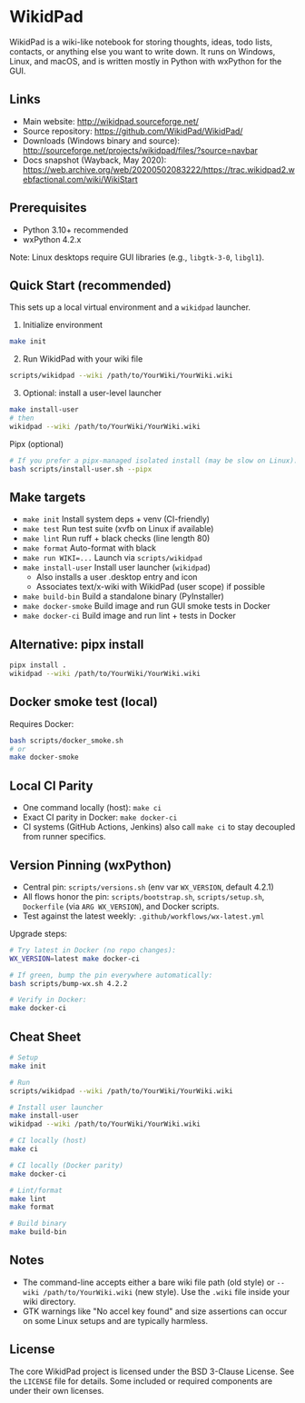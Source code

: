 # WikidPad

WikidPad is a wiki-like notebook for storing thoughts, ideas, todo lists,
contacts, or anything else you want to write down. It runs on Windows, Linux,
and macOS, and is written mostly in Python with wxPython for the GUI.


## Links

- Main website: http://wikidpad.sourceforge.net/
- Source repository: https://github.com/WikidPad/WikidPad/
- Downloads (Windows binary and source):
  http://sourceforge.net/projects/wikidpad/files/?source=navbar
- Docs snapshot (Wayback, May 2020):
  https://web.archive.org/web/20200502083222/https://trac.wikidpad2.webfactional.com/wiki/WikiStart


## Prerequisites

- Python 3.10+ recommended
- wxPython 4.2.x

Note: Linux desktops require GUI libraries (e.g., `libgtk-3-0`, `libgl1`).


## Quick Start (recommended)

This sets up a local virtual environment and a `wikidpad` launcher.

1) Initialize environment

```bash
make init
```

2) Run WikidPad with your wiki file

```bash
scripts/wikidpad --wiki /path/to/YourWiki/YourWiki.wiki
```

3) Optional: install a user-level launcher

```bash
make install-user
# then
wikidpad --wiki /path/to/YourWiki/YourWiki.wiki
```

Pipx (optional)

```bash
# If you prefer a pipx-managed isolated install (may be slow on Linux):
bash scripts/install-user.sh --pipx
```


## Make targets

- `make init`          Install system deps + venv (CI-friendly)
- `make test`          Run test suite (xvfb on Linux if available)
- `make lint`          Run ruff + black checks (line length 80)
- `make format`        Auto-format with black
- `make run WIKI=...`  Launch via `scripts/wikidpad`
- `make install-user`  Install user launcher (`wikidpad`)
  - Also installs a user .desktop entry and icon
  - Associates text/x-wiki with WikidPad (user scope) if possible
- `make build-bin`     Build a standalone binary (PyInstaller)
- `make docker-smoke`  Build image and run GUI smoke tests in Docker
- `make docker-ci`     Build image and run lint + tests in Docker


## Alternative: pipx install

```bash
pipx install .
wikidpad --wiki /path/to/YourWiki/YourWiki.wiki
```


## Docker smoke test (local)

Requires Docker:

```bash
bash scripts/docker_smoke.sh
# or
make docker-smoke
```


## Local CI Parity

- One command locally (host): `make ci`
- Exact CI parity in Docker: `make docker-ci`
- CI systems (GitHub Actions, Jenkins) also call `make ci` to stay
  decoupled from runner specifics.


## Version Pinning (wxPython)

- Central pin: `scripts/versions.sh` (env var `WX_VERSION`, default 4.2.1)
- All flows honor the pin: `scripts/bootstrap.sh`, `scripts/setup.sh`,
  `Dockerfile` (via `ARG WX_VERSION`), and Docker scripts.
- Test against the latest weekly: `.github/workflows/wx-latest.yml`

Upgrade steps:

```bash
# Try latest in Docker (no repo changes):
WX_VERSION=latest make docker-ci

# If green, bump the pin everywhere automatically:
bash scripts/bump-wx.sh 4.2.2

# Verify in Docker:
make docker-ci
```


## Cheat Sheet

```bash
# Setup
make init

# Run
scripts/wikidpad --wiki /path/to/YourWiki/YourWiki.wiki

# Install user launcher
make install-user
wikidpad --wiki /path/to/YourWiki/YourWiki.wiki

# CI locally (host)
make ci

# CI locally (Docker parity)
make docker-ci

# Lint/format
make lint
make format

# Build binary
make build-bin
```


## Notes

- The command-line accepts either a bare wiki file path (old style) or
  `--wiki /path/to/YourWiki.wiki` (new style). Use the `.wiki` file inside
  your wiki directory.
- GTK warnings like "No accel key found" and size assertions can occur on
  some Linux setups and are typically harmless.


## License

The core WikidPad project is licensed under the BSD 3-Clause License.
See the `LICENSE` file for details. Some included or required components
are under their own licenses.
